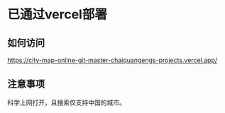 # 已通过vercel部署
## 如何访问
https://city-map-online-git-master-chaiquangengs-projects.vercel.app/

## 注意事项
科学上网打开，且搜索仅支持中国的城市。

